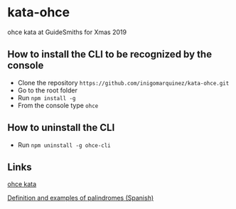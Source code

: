 # kata-ohce

ohce kata at GuideSmiths for Xmas 2019

## How to install the CLI to be recognized by the console

- Clone the repository `https://github.com/inigomarquinez/kata-ohce.git`
- Go to the root folder
- Run `npm install -g`
- From the console type `ohce`

## How to uninstall the CLI

- Run `npm uninstall -g ohce-cli`

## Links

[ohce kata](https://kata-log.rocks/ohce-kata)

[Definition and examples of palindromes (Spanish)](https://es.wikipedia.org/wiki/Pal%C3%ADndromo)
